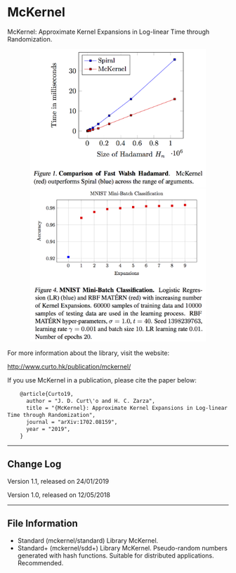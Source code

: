 # McKernel

McKernel: Approximate Kernel Expansions in Log-linear Time through Randomization.

<p align="center">
<img src="fwh.png" width="400">
<img src="matern.png" width="400">
</p>

For more information about the library, visit the website:

  http://www.curto.hk/publication/mckernel/

If you use McKernel in a publication, please cite the paper below:

        @article{Curto19,
          author = "J. D. Curt\'o and H. C. Zarza",
          title = "{McKernel}: Approximate Kernel Expansions in Log-linear Time through Randomization",
          journal = "arXiv:1702.08159",
          year = "2019",
        }

--------------------------------------------------------
Change Log
--------------------------------------------------------

Version 1.1, released on 24/01/2019

Version 1.0, released on 12/05/2018

--------------------------------------------------------
File Information
--------------------------------------------------------

- Standard (mckernel/standard)
       Library McKernel.
- Standard+ (mckernel/sdd+)
       Library McKernel. Pseudo-random numbers generated with hash functions. Suitable for distributed applications. Recommended.
